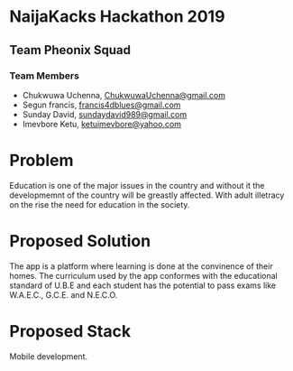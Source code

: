 # NaijaKacks Hackathon 2019

## Team Pheonix Squad

### Team Members
- Chukwuwa Uchenna, ChukwuwaUchenna@gmail.com
- Segun francis, francis4dblues@gmail.com
- Sunday David, sundaydavid989@gmail.com
- Imevbore Ketu, ketuimevbore@yahoo.com

# Problem

Education is one of the major issues in the country and without it the developmemnt of the 
country will be greastly affected. With adult illetracy on the rise the need for education 
in the society.

# Proposed Solution
The app is a platform where learning is done at the convinence of their homes.
The curriculum used by the app conformes with the educational standard of U.B.E
and each student has the potential to pass exams like W.A.E.C., G.C.E. and N.E.C.O. 

# Proposed Stack
Mobile development.
